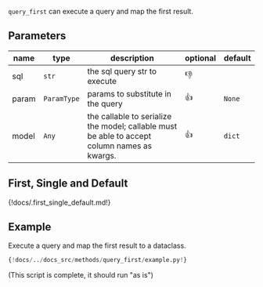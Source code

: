  
`query_first` can execute a query and map the first result.

## Parameters
| name  | type        | description                                                                                   | optional     | default |
|-------|-------------|-----------------------------------------------------------------------------------------------|--------------|---------|
| sql   | `str`       | the sql query str to execute                                                                  | :thumbsdown: |         |
| param | `ParamType` | params to substitute in the query                                                             | :thumbsup:   | `None`  |
 | model | `Any`       | the callable to serialize the model;  callable must be able to accept column names as kwargs. | :thumbsup:   | `dict`  |

## First, Single and Default
{!docs/.first_single_default.md!}

## Example
Execute a query and map the first result to a dataclass.
```python
{!docs/../docs_src/methods/query_first/example.py!}
```
(This script is complete, it should run "as is")